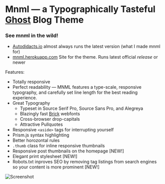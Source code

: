 # Mnml — a Typographically Tasteful [Ghost](http://github.com/tryghost/ghost/) Blog Theme

### See mnml in the wild!
- [Autodidacts.io](http://autodidacts.io) almost always runs the latest version (what I made mnml for)
- [mnml.herokuapp.com](http://mnml.herokuapp.com) Site for the theme. Runs latest official *release* or newer

Features:

- Totally responsive
- Perfect readability — MNML features a type-scale, responsive typography, and carefully set line length for the best reading experience.
- Great Typography
  - Typeset in Source Serif Pro, Source Sans Pro, and Alegreya
  - Blazingly fast [Brick](http://brick.im) webfonts
  - Cross-browser drop-capitals
  - Attractive Pullquotes
- Responsive `<aside>` tags for interrupting yourself
- Prism.js syntax highlighting
- Better horozontal rules
- `.thumb` class for inline responsive thumbnails
- Responsive post thumbnails on the homepage [NEW!]
- Elegant print stylesheet [NEW!]
- Robots.txt inproves SEO by removing tag listings from search engines so your content is more prominent [NEW!]


![Screenshot](http://api.drp.io/files/5437789e305b7.png)
